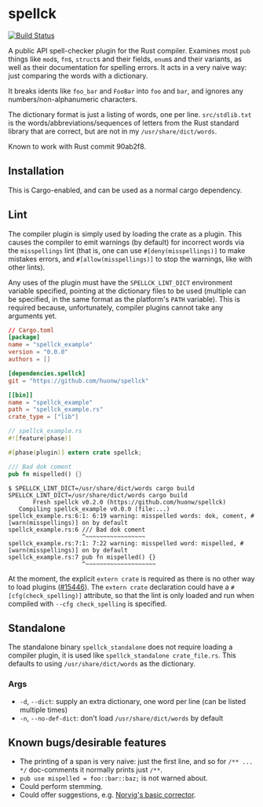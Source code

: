 # spellck

[![Build Status](https://travis-ci.org/huonw/spellck.png)](https://travis-ci.org/huonw/spellck)

A public API spell-checker plugin for the Rust compiler. Examines most
`pub` things like `mod`s, `fn`s, `struct`s and their fields, `enum`s
and their variants, as well as their documentation for spelling
errors.  It acts in a very naive way: just comparing the words with a
dictionary.

It breaks idents like `foo_bar` and `FooBar` into `foo` and `bar`, and
ignores any numbers/non-alphanumeric characters.

The dictionary format is just a listing of words, one per
line. `src/stdlib.txt` is the words/abbreviations/sequences of letters
from the Rust standard library that are correct, but are not in my
`/usr/share/dict/words`.

Known to work with Rust commit 90ab2f8.

## Installation

This is Cargo-enabled, and can be used as a normal cargo dependency.

## Lint

The compiler plugin is simply used by loading the crate as a
plugin. This causes the compiler to emit warnings (by default) for
incorrect words via the `misspellings` lint (that is, one can use
`#[deny(misspellings)]` to make mistakes errors, and
`#[allow(misspellings)]` to stop the warnings, like with other lints).

Any uses of the plugin must have the `SPELLCK_LINT_DICT` environment
variable specified, pointing at the dictionary files to be used
(multiple can be specified, in the same format as the platform's
`PATH` variable). This is required because, unfortunately, compiler
plugins cannot take any arguments yet.

```toml
// Cargo.toml
[package]
name = "spellck_example"
version = "0.0.0"
authors = []

[dependencies.spellck]
git = "https://github.com/huonw/spellck"

[[bin]]
name = "spellck_example"
path = "spellck_example.rs"
crate_type = ["lib"]
```

```rust
// spellck_example.rs
#![feature(phase)]

#[phase(plugin)] extern crate spellck;

/// Bad dok coment
pub fn mispelled() {}
```

```
$ SPELLCK_LINT_DICT=/usr/share/dict/words cargo build
SPELLCK_LINT_DICT=/usr/share/dict/words cargo build
       Fresh spellck v0.2.0 (https://github.com/huonw/spellck)
   Compiling spellck_example v0.0.0 (file:...)
spellck_example.rs:6:1: 6:19 warning: misspelled words: dok, coment, #[warn(misspellings)] on by default
spellck_example.rs:6 /// Bad dok coment
                     ^~~~~~~~~~~~~~~~~~
spellck_example.rs:7:1: 7:22 warning: misspelled word: mispelled, #[warn(misspellings)] on by default
spellck_example.rs:7 pub fn mispelled() {}
                     ^~~~~~~~~~~~~~~~~~~~~
```

At the moment, the explicit `extern crate` is required as there is no
other way to load plugins
([#15446](https://github.com/rust-lang/rust/issues/15446)). The
`extern crate` declaration could have a `#[cfg(check_spelling)]`
attribute, so that the lint is only loaded and run when compiled with
`--cfg check_spelling` is specified.


## Standalone

The standalone binary `spellck_standalone` does not require loading a
compiler plugin, it is used like `spellck_standalone
crate_file.rs`. This defaults to using `/usr/share/dict/words` as the
dictionary.

### Args

- `-d`, `--dict`: supply an extra dictionary, one word per line (can
  be listed multiple times)
- `-n`, `--no-def-dict`: don't load `/usr/share/dict/words` by default

## Known bugs/desirable features

- The printing of a span is very naive: just the first line, and so
  for `/** ... */` doc-comments it normally prints just `/**`.
- `pub use mispelled = foo::bar::baz;` is not warned about.
- Could perform stemming.
- Could offer suggestions, e.g. [Norvig's basic corrector](http://norvig.com/spell-correct.html).
